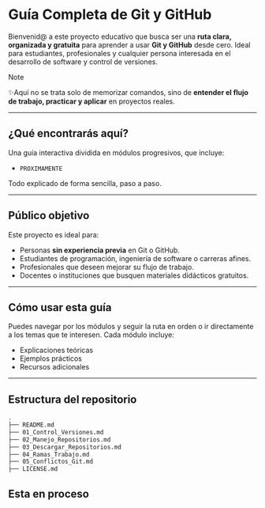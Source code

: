 # Guía Completa de Git y GitHub

Bienvenid@ a este proyecto educativo que busca ser una **ruta clara, organizada y gratuita** para aprender a usar **Git y GitHub** desde cero.
Ideal para estudiantes, profesionales y cualquier persona interesada en el desarrollo de software y control de versiones.

> [!NOTE]
> ✨Aquí no se trata solo de memorizar comandos, sino de **entender el flujo de trabajo, practicar y aplicar** en proyectos reales.

---

## ¿Qué encontrarás aquí?

Una guía interactiva dividida en módulos progresivos, que incluye:
* `PROXIMAMENTE`

Todo explicado de forma sencilla, paso a paso.

---

## Público objetivo

Este proyecto es ideal para:

* Personas **sin experiencia previa** en Git o GitHub.
* Estudiantes de programación, ingeniería de software o carreras afines.
* Profesionales que deseen mejorar su flujo de trabajo.
* Docentes o instituciones que busquen materiales didácticos gratuitos.

---

## Cómo usar esta guía

Puedes navegar por los módulos y seguir la ruta en orden o ir directamente a los temas que te interesen.
Cada módulo incluye:

* Explicaciones teóricas
* Ejemplos prácticos
* Recursos adicionales

---

## Estructura del repositorio

```bash
.
├── README.md
├── 01_Control_Versiones.md
├── 02_Manejo_Repositorios.md
├── 03_Descargar_Repositorios.md
├── 04_Ramas_Trabajo.md
├── 05_Conflictos_Git.md
├── LICENSE.md
```

Esta en proceso
---